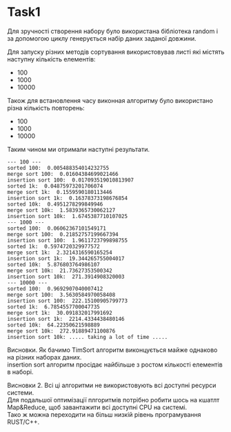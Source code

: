 # Task1

Для зручності створення набору було використана бібліотека random і за допомогою циклу генерується набір даних заданої довжини.

Для запуску різних методів сортування використовував листі які містять наступну кількість елементів:
* 100
* 1000
* 10000

Також для встановлення часу виконная алгоритму було використано різна кількість повторень:
* 100
* 1000
* 10000

Таким чином ми отримали наступні результати.

```
--- 100 ---
sorted 100:  0.005488354014232755
merge sort 100:  0.01604384699021466
insertion sort 100:  0.017093519010813907
sorted 1k:  0.04875973201706074
merge sort 1k:  0.1559590180113446
insertion sort 1k:  0.16378373198676854
sorted 10k:  0.4951278299849946
merge sort 10k:  1.5839365730062127
insertion sort 10k:  1.6745387710107025
--- 1000 ---
sorted 100:  0.06062367101549171
merge sort 100:  0.21852757199667394
insertion sort 100:  1.9611723799898755
sorted 1k:  0.5974720329977572
merge sort 1k:  2.3214316590165254
insertion sort 1k:  19.344265755004017
sorted 10k:  5.876803764986107
merge sort 10k:  21.73627353500342
insertion sort 10k:  271.3914908320003
--- 10000 ---
sorted 100:  0.9692907040007412
merge sort 100:  3.5630584970058408
insertion sort 100:  222.15100905799773
sorted 1k:  6.7854557700047735
merge sort 1k:  30.091832017991692
insertion sort 1k:  2214.4334438480146
sorted 10k:  64.22350621598889
merge sort 10k:  272.91889471100876
insertion sort 10k: ..... taking a lot of time .....
```

Висновки.
Як бачимо TimSort алгоритм виконцується майже однаково на різних наборах даних.  
insertion sort алгоритм просідає найбільше з ростом кількості елементів в наборі.

Висновки 2.
Всі ці алгоритми не використовують всі доступні ресурси системи.  
Для подальшої оптимізації плгоритмів потрібно робити шось на кшатлт Map&Reduce, щоб завантажити всі доступні CPU на системі.  
Тако ж можна переходити на більш низкій рівень програмування RUST/C++.
